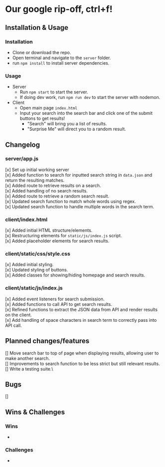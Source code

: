 # Our google rip-off, ctrl+f!

## Installation & Usage

### Installation
* Clone or download the repo.
* Open terminal and navigate to the `server` folder.
* run `npm install` to install server dependencies.

### Usage
* Server
    * Run `npm start` to start the server.
    * If doing dev work, run `npm run dev` to start the server with nodemon.
* Client
    * Open main page `index.html`
    * Input your search into the search bar and click one of the submit buttons to get results!
        * "Search" will bring you a list of results.
        * "Surprise Me" will direct you to a random result.
        

## Changelog

### server/app.js
[x] Set up initial working server\
[x] Added function to search for inputted search string in `data.json` and return the resulting matches.\
[x] Added route to retrieve results on a search.\
[x] Added handling of no search results.\
[x] Added route to retrieve a random search result.\
[x] Updated search function to match whole words using regex.\
[x] Updated search function to handle multiple words in the search term.

### client/index.html
[x] Added initial HTML structure/elements.\
[x] Restructuring elements for `static/js/index.js` script.\
[x] Added placeholder elements for search results.

### client/static/css/style.css
[x] Added initial styling.\
[x] Updated styling of buttons.\
[x] Added classes for showing/hiding homepage and search results.

### client/static/js/index.js
[x] Added event listeners for search submission.\
[x] Added functions to call API to get search results.\
[x] Refined functions to extract the JSON data from API and render results on the client.\
[x] Add handling of space characters in search term to correctly pass into API call.

## Planned changes/features
[] Move search bar to top of page when displaying results, allowing user to make another search.\
[] Improvements to search function to be less strict but still relevant results.\
[] Write a testing suite.\

## Bugs
[]

## Wins & Challenges

### Wins
*

### Challenges
*

